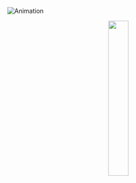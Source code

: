 <!-- markdownlint-disable -->

![Animation](anim.gif)

<!-- ![](https://github-readme-stats.vercel.app/api?username=intelligent-username&theme=dark&hide_border=false&include_all_commits=false&count_private=true)<br/> -->

<!-- ![](https://nirzak-streak-stats.vercel.app/?user=intelligent-username&theme=dark&hide_border=false)<br/> -->

<div align="center" style="overflow:hidden;">
  <img src="https://github-readme-stats.vercel.app/api/top-langs/?username=intelligent-username&theme=dark&hide_border=false&include_all_commits=false&count_private=true&layout=compact" style="height:30%;">
</div>



<!-- ![](https://github-readme-activity-graph.cyclic.app/graph?username=intelligent-username&theme=react-dark) -->

<!-- ![](https://github-readme-activity-graph.cyclic.app/graph?username=intelligent-username&theme=react-dark) -->
